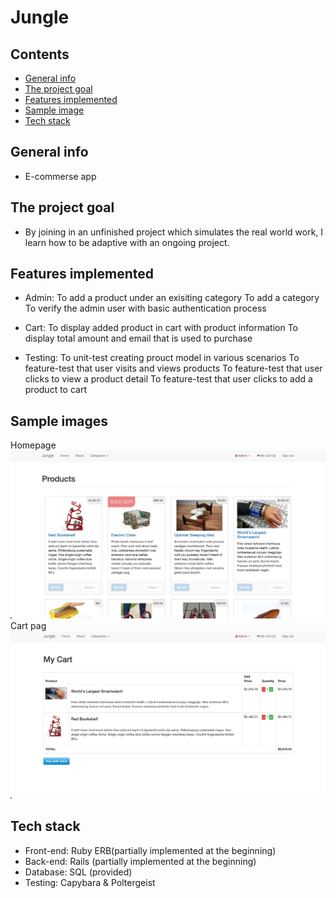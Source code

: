 # Jungle

## Contents

- [General info](#general-info)
- [The project goal](#the-project-goal)
- [Features implemented](#features-implemented)
- [Sample image](#sample-image)
- [Tech stack](#tech-stack)

## General info

- E-commerse app

## The project goal

- By joining in an unfinished project which simulates the real world work, I learn how to be adaptive with an ongoing project.

## Features implemented

- Admin:
  To add a product under an exisiting category
  To add a category
  To verify the admin user with basic authentication process

- Cart:
  To display added product in cart with product information
  To display total amount and email that is used to purchase

- Testing:
  To unit-test creating prouct model in various scenarios
  To feature-test that user visits and views products
  To feature-test that user clicks to view a product detail
  To feature-test that user clicks to add a product to cart

## Sample images

Homepage
![sample1](https://github.com/jeffk713/ruby-jungle/blob/master/sample-images/image1.png?raw=true)
Cart pag
![sample2](https://github.com/jeffk713/ruby-jungle/blob/master/sample-images/image2.png?raw=true)

## Tech stack

- Front-end: Ruby ERB(partially implemented at the beginning)
- Back-end: Rails (partially implemented at the beginning)
- Database: SQL (provided)
- Testing: Capybara & Poltergeist
